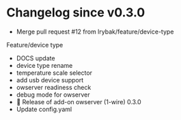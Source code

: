 # Changelog since v0.3.0
- Merge pull request #12 from lrybak/feature/device-type

Feature/device type 
- DOCS update 
- device type rename 
- temperature scale selector 
- add usb device support 
- owserver readiness check 
- debug mode for owserver 
- 🎉 Release of add-on owserver (1-wire) 0.3.0 
- Update config.yaml 
